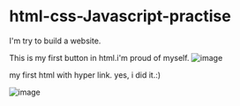 # html-css-Javascript-practise
I'm try to build a website.

This is my first button in html.i'm proud of myself.
![image](https://user-images.githubusercontent.com/34596671/171832620-00a29789-5108-4a78-bc07-c64e03c006ac.png)

my first html with hyper link. yes, i did it.:)

![image](https://user-images.githubusercontent.com/34596671/171832983-37b2b3e1-d3fd-47d7-ba0d-5e406032791f.png)


